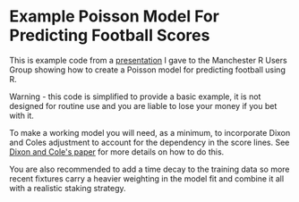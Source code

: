 Example Poisson Model For Predicting Football Scores
=========

This is example code from a [presentation](http://pena.lt/y/2014/11/02/predicting-football-using-r/) I gave to the Manchester R Users Group showing how to create a Poisson model for predicting football using R.

Warning - this code is simplified to provide a basic example, it is not designed for routine use and you are liable to lose your money if you bet with it. 

To make a working model you will need, as a minimum, to incorporate Dixon and Coles adjustment to account for the dependency in the score lines. See [Dixon and Cole's paper](http://www.math.ku.dk/~rolf/teaching/thesis/DixonColes.pdf) for more details on how to do this. 

You are also recommended to add a time decay to the training data so more recent fixtures carry a heavier weighting in the model fit and combine it all with a realistic staking strategy.